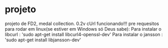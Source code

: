 # projeto
projeto de FD2, medal collection. 0.2v cUrl funcionando!!!
pre requesitos para rodar em linux(se estiver em Windows só Deus sabe): 
Para instalar o libcurl : 'sudo apt-get install libcurl4-openssl-dev'
Para instalar o jansson : 'sudo apt-get install libjansson-dev'
